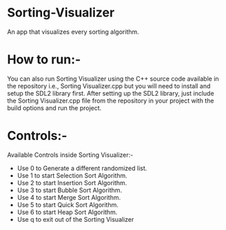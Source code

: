# Sorting-Visualizer
An app that visualizes every sorting algorithm.
# How to run:-
 You can also run Sorting Visualizer using the C++ source code available in the repository i.e., Sorting Visualizer.cpp but you will need to install and setup the SDL2 library first.
After setting up the SDL2 library, just include the Sorting Visualizer.cpp file from the repository in your project with the build options  and run the project.

# Controls:-
Available Controls inside Sorting Visualizer:-
- Use 0 to Generate a different randomized list.
- Use 1 to start Selection Sort Algorithm.
- Use 2 to start Insertion Sort Algorithm.
- Use 3 to start Bubble Sort Algorithm.
- Use 4 to start Merge Sort Algorithm.
- Use 5 to start Quick Sort Algorithm.
- Use 6 to start Heap Sort Algorithm.
- Use q to exit out of the Sorting Visualizer

